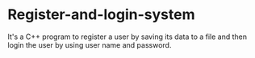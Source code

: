 # Register-and-login-system
It's a C++ program to register a user by saving its data to a file and then login the user by using user name and password. 

